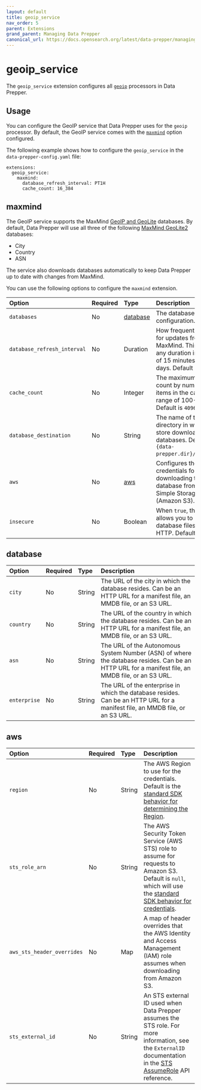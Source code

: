 ```yaml
---
layout: default
title: geoip_service
nav_order: 5
parent: Extensions
grand_parent: Managing Data Prepper
canonical_url: https://docs.opensearch.org/latest/data-prepper/managing-data-prepper/extensions/geoip-service/
---
```


# geoip_service

The `geoip_service` extension configures all [`geoip`]({{site.url}}{{site.baseurl}}/data-prepper/pipelines/configuration/processors/geoip) processors in Data Prepper.

## Usage

You can configure the GeoIP service that Data Prepper uses for the `geoip` processor.
By default, the GeoIP service comes with the [`maxmind`](#maxmind) option configured.

The following example shows how to configure the `geoip_service` in the `data-prepper-config.yaml` file:

```
extensions:
  geoip_service:
    maxmind:
      database_refresh_interval: PT1H
      cache_count: 16_384
```

## maxmind

The GeoIP service supports the MaxMind [GeoIP and GeoLite](https://dev.maxmind.com/geoip) databases.
By default, Data Prepper will use all three of the following [MaxMind GeoLite2](https://dev.maxmind.com/geoip/geolite2-free-geolocation-data) databases:

* City
* Country
* ASN

The service also downloads databases automatically to keep Data Prepper up to date with changes from MaxMind.

You can use the following options to configure the `maxmind` extension.

Option | Required | Type | Description
:--- | :--- | :--- | :---
`databases` | No | [database](#database) | The database configuration.
`database_refresh_interval` | No | Duration | How frequently to check for updates from MaxMind. This can be any duration in the range of 15 minutes to 30 days. Default is `PT7D`.
`cache_count` | No | Integer | The maximum cache count by number of items in the cache, with a range of 100--100,000. Default is `4096`.
`database_destination` | No | String | The name of the directory in which to store downloaded databases. Default is `{data-prepper.dir}/data/geoip`.
`aws` | No | [aws](#aws) | Configures the AWS credentials for downloading the database from Amazon Simple Storage Service (Amazon S3).
`insecure` | No | Boolean | When `true`, this options allows you to download database files over HTTP. Default is `false`.

## database

Option | Required | Type | Description
:--- | :--- | :--- | :---
`city` | No | String | The URL of the city in which the database resides. Can be an HTTP URL for a manifest file, an MMDB file, or an S3 URL.
`country` | No | String | The URL of the country in which the database resides. Can be an HTTP URL for a manifest file, an MMDB file, or an S3 URL.
`asn` | No | String | The URL of the Autonomous System Number (ASN) of where the database resides. Can be an HTTP URL for a manifest file, an MMDB file, or an S3 URL.
`enterprise` | No | String | The URL of the enterprise in which the database resides. Can be an HTTP URL for a manifest file, an MMDB file, or an S3 URL.


## aws

Option | Required | Type | Description
:--- | :--- | :--- | :---
`region` | No | String | The AWS Region to use for the credentials. Default is the [standard SDK behavior for determining the Region](https://docs.aws.amazon.com/sdk-for-java/latest/developer-guide/region-selection.html).
`sts_role_arn` | No | String | The AWS Security Token Service (AWS STS) role to assume for requests to Amazon S3. Default is `null`, which will use the [standard SDK behavior for credentials](https://docs.aws.amazon.com/sdk-for-java/latest/developer-guide/credentials.html).
`aws_sts_header_overrides` | No | Map | A map of header overrides that the AWS Identity and Access Management (IAM) role assumes when downloading from Amazon S3.
`sts_external_id` | No | String | An STS external ID used when Data Prepper assumes the STS role. For more information, see the `ExternalID` documentation in the [STS AssumeRole](https://docs.aws.amazon.com/STS/latest/APIReference/API_AssumeRole.html) API reference.

